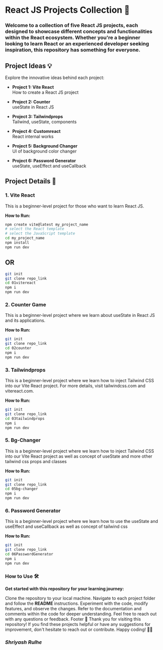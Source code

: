 # React JS Projects Collection 🚀

### Welcome to a collection of five React JS projects, each designed to showcase different concepts and functionalities within the React ecosystem. Whether you're a beginner looking to learn React or an experienced developer seeking inspiration, this repository has something for everyone.

## Project Ideas 💡

Explore the innovative ideas behind each project:

- **Project 1: Vite React**  
  How to create a React JS project
  
- **Project 2: Counter**  
  useState in React JS
  
- **Project 3: Tailwindprops**  
  Tailwind, useState, components
  
- **Project 4: Customreact**  
  React internal works
  
- **Project 5: Background Changer**  
  UI of background color changer

- **Project 6: Password Generator**  
  useState, useEffect and useCallback 

## Project Details 📝

### 1. Vite React

This is a beginner-level project for those who want to learn React JS.

**How to Run:**
```bash
npm create vite@latest my_project_name
# select the React template
# select the JavaScript template
cd my_project_name
npm install
npm run dev
```
## OR
```bash
git init 
git clone repo_link
cd 01vitereact
npm i
npm run dev
```

### 2. Counter Game
This is a beginner-level project where we learn about useState in React JS and its applications.

**How to Run:**
```bash
git init 
git clone repo_link
cd 02counter
npm i
npm run dev
```

### 3. Tailwindprops
This is a beginner-level project where we learn how to inject Tailwind CSS into our Vite React project. For more details, visit tailwindcss.com and vitereact.com.

**How to Run:**
```bash
git init 
git clone repo_link
cd 03tailwindprops
npm i
npm run dev
```

### 5. Bg-Changer
This is a beginner-level project where we learn how to inject Tailwind CSS into our Vite React project as well as concept of useState and more other tailwind css props and classes 

**How to Run:**
```bash
git init 
git clone repo_link
cd 05bg-changer
npm i
npm run dev
```

### 6. Password Generator
This is a beginner-level project where we learn how to use the useState and useEffect and useCallback as well as concept of tailwind css  

**How to Run:**
```bash
git init 
git clone repo_link
cd 06PasswordGenerator
npm i
npm run dev
```

### How to Use 🛠️
**Get started with this repository for your learning journey:**

Clone the repository to your local machine.
Navigate to each project folder and follow the **README** instructions.
Experiment with the code, modify features, and observe the changes.
Refer to the documentation and comments within the code for deeper understanding.
Feel free to reach out with any questions or feedback.
Footer 🙌
Thank you for visiting this repository! If you find these projects helpful or have any suggestions for improvement, don't hesitate to reach out or contribute. Happy coding! 🚀✨

### ***Shriyash Rulhe***
